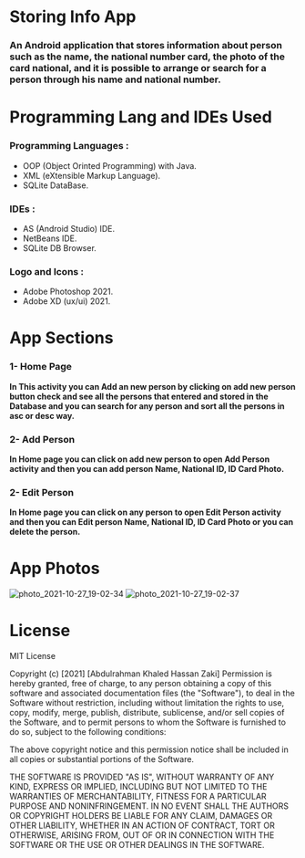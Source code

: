 # Storing Info App
### An **Android application** that stores information about person such as the name, the national number card, the photo of the card national, and it is possible to arrange or search for a person through his name and national number.

# Programming Lang and IDEs Used
### Programming Languages :
- OOP (Object Orinted Programming) with Java.
- XML (eXtensible Markup Language).
- SQLite DataBase.

### IDEs :
- AS (Android Studio) IDE.
- NetBeans IDE.
- SQLite DB Browser.

### Logo and Icons :
- Adobe Photoshop 2021.
- Adobe XD (ux/ui) 2021.

# App Sections
### 1- Home Page
**In This activity you can Add an new person by clicking on add new person button check and see all the persons that entered and stored in the Database and you can search for any person and sort all the persons in asc or desc way.**

### 2- Add Person
**In Home page you can click on add new person to open Add Person activity and then you can add person Name, National ID, ID Card Photo.**

### 2- Edit Person
**In Home page you can click on any person to open Edit Person activity and then you can Edit person Name, National ID, ID Card Photo or you can delete the person.**

# App Photos
![photo_2021-10-27_19-02-34](https://user-images.githubusercontent.com/58918060/139112640-cc01380f-7878-46af-bcfd-6e86801c3be1.jpg)
![photo_2021-10-27_19-02-37](https://user-images.githubusercontent.com/58918060/139112648-c5f09188-a146-4552-8d38-5876dd1c0fda.jpg)

# License
MIT License

Copyright (c) [2021] [Abdulrahman Khaled Hassan Zaki]
Permission is hereby granted, free of charge, to any person obtaining a copy
of this software and associated documentation files (the "Software"), to deal
in the Software without restriction, including without limitation the rights
to use, copy, modify, merge, publish, distribute, sublicense, and/or sell
copies of the Software, and to permit persons to whom the Software is
furnished to do so, subject to the following conditions:

The above copyright notice and this permission notice shall be included in all
copies or substantial portions of the Software.

THE SOFTWARE IS PROVIDED "AS IS", WITHOUT WARRANTY OF ANY KIND, EXPRESS OR
IMPLIED, INCLUDING BUT NOT LIMITED TO THE WARRANTIES OF MERCHANTABILITY,
FITNESS FOR A PARTICULAR PURPOSE AND NONINFRINGEMENT. IN NO EVENT SHALL THE
AUTHORS OR COPYRIGHT HOLDERS BE LIABLE FOR ANY CLAIM, DAMAGES OR OTHER
LIABILITY, WHETHER IN AN ACTION OF CONTRACT, TORT OR OTHERWISE, ARISING FROM,
OUT OF OR IN CONNECTION WITH THE SOFTWARE OR THE USE OR OTHER DEALINGS IN THE
SOFTWARE.
